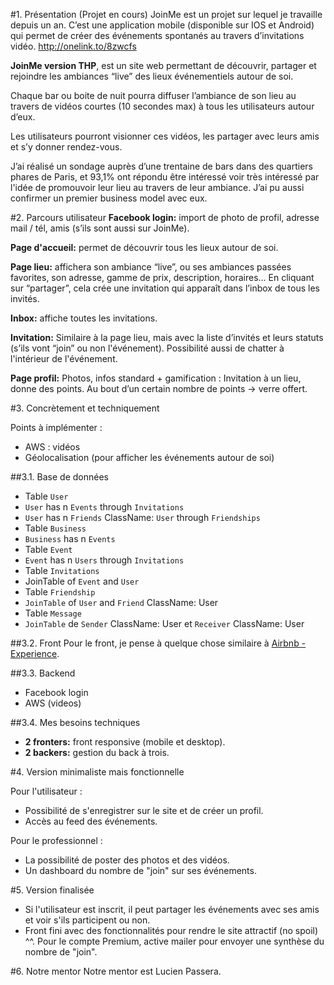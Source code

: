 #1. Présentation (Projet en cours)
JoinMe est un projet sur lequel je travaille depuis un an. C’est une application mobile (disponible sur IOS et Android) qui permet de créer des événements spontanés au travers d’invitations vidéo. http://onelink.to/8zwcfs

**JoinMe version THP**, est un site web permettant de découvrir, partager et rejoindre les ambiances “live” des lieux événementiels autour de soi.

Chaque bar ou boite de nuit pourra diffuser l’ambiance de son lieu au travers de vidéos courtes (10 secondes max) à tous les utilisateurs autour d’eux.

Les utilisateurs pourront visionner ces vidéos, les partager avec leurs amis et s’y donner rendez-vous.

J’ai réalisé un sondage auprès d’une trentaine de bars dans des quartiers phares de Paris, et 93,1% ont répondu être intéressé voir très intéressé par l'idée de promouvoir leur lieu au travers de leur ambiance. J’ai pu aussi confirmer un premier business model avec eux.

#2. Parcours utilisateur
**Facebook login:** import de photo de profil, adresse mail / tél, amis (s’ils sont aussi sur JoinMe).

**Page d'accueil:** permet de découvrir tous les lieux autour de soi.

**Page lieu:** affichera son ambiance “live”, ou ses ambiances passées favorites, son adresse, gamme de prix, description, horaires… En cliquant sur “partager”, cela crée une invitation qui apparaît dans l’inbox de tous les invités.

**Inbox:** affiche toutes les invitations.

**Invitation:** Similaire à la page lieu, mais avec la liste d’invités et leurs statuts (s’ils vont “join” ou non l'événement). Possibilité aussi de chatter à l'intérieur de l'événement.

**Page profil:** Photos, infos standard + gamification : Invitation à un lieu, donne des points. Au bout d’un certain nombre de points → verre offert.

#3. Concrètement et techniquement

Points à implémenter :

*  AWS : vidéos
* Géolocalisation (pour afficher les événements autour de soi)

##3.1. Base de données
* Table `User`
* `User` has n `Events` through `Invitations`
* `User` has n `Friends` ClassName: `User` through `Friendships`
* Table `Business`
* `Business` has n `Events`
* Table `Event`
* `Event` has n `Users` through `Invitations `
* Table `Invitations `
* JoinTable of `Event` and `User`
* Table `Friendship`
* `JoinTable` of `User` and `Friend` ClassName: User
* Table `Message`
* `JoinTable` de `Sender` ClassName: User et `Receiver` ClassName: User

##3.2. Front
Pour le front, je pense à quelque chose similaire à [Airbnb - Experience](https://www.airbnb.com/experiences/282710?currentTab=experience_tab&federatedSearchId=186da109-9c3e-47ad-9b76-2e5d2e11367e&searchId=d5fe1fd7-2385-4a70-ae15-5fb8c621be0b&sectionId=b1e04eea-596a-495f-8e72-dc5b37315400&source=p2).

##3.3. Backend
* Facebook login
* AWS (videos)

##3.4. Mes besoins techniques

* **2 fronters:** front responsive (mobile et desktop).
* **2 backers:** gestion du back à trois.

#4. Version minimaliste mais fonctionnelle

Pour l'utilisateur :

* Possibilité de s'enregistrer sur le site et de créer un profil.
* Accès au feed des événements.

Pour le professionnel :

* La possibilité de poster des photos et des vidéos.
* Un dashboard du nombre de "join" sur ses événements.

#5. Version finalisée

* Si l'utilisateur est inscrit, il peut partager les événements avec ses amis et voir s'ils participent ou non.
* Front fini avec des fonctionnalités pour rendre le site attractif (no spoil) ^^. Pour le compte Premium, active mailer pour envoyer une synthèse du nombre de "join".

#6. Notre mentor
Notre mentor est Lucien Passera.
